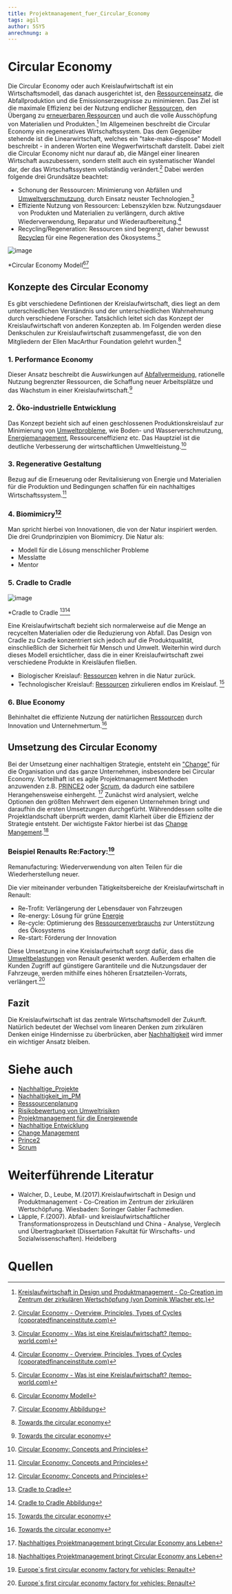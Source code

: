```yaml
---
title: Projektmanagement_fuer_Circular_Economy
tags: agil
author: 5SY5
anrechnung: a
---
```

# Circular Economy

Die Circular Economy oder auch Kreislaufwirtschaft ist ein Wirtschaftsmodell, das danach ausgerichtet ist, den [Ressourceneinsatz](Ressourcenplanung.md), die Abfallproduktion und die 
Emissionserzeugnisse zu minimieren. Das Ziel ist die maximale Effizienz bei der Nutzung endlicher [Ressourcen](Ressourcenplanung.md), den Übergang zu [erneuerbaren Ressourcen](Nachhaltige_Entwicklung.md) und auch die volle Ausschöpfung von Materialien und Produkten.[^3] Im Allgemeinen beschreibt die Circular Economy ein regeneratives 
Wirtschaftssystem. Das dem Gegenüber stehende ist die Linearwirtschaft, welches ein "take-make-dispose" Modell beschreibt - in anderen Worten eine Wegwerfwirtschaft darstellt. 
Dabei zielt die Circular Economy nicht nur darauf ab, die Mängel einer linearen Wirtschaft auszubessern, sondern stellt auch ein systematischer Wandel dar, der das 
Wirtschaftssystem vollständig verändert.[^1] 
Dabei werden folgende drei Grundsätze beachtet:
* Schonung der Ressourcen: Minimierung von Abfällen und [Umweltverschmutzung](Nachhaltige_Entwicklung.md), durch Einsatz neuster Technologien.[^2]
* Effiziente Nutzung von Ressourcen: Lebenszyklen bzw. Nutzungsdauer von Produkten und Materialien zu verlängern, durch aktive Wiederverwendung, Reparatur und Wiederaufbereitung.[^1]
* Recycling/Regeneration: Ressourcen sind begrenzt, daher bewusst [Recyclen](Nachhaltige_Entwicklung.md) für eine Regeneration des Ökosystems.[^2]

![image](Projektmanagement_fuer_Circular_Economy/R.jpg)

*Circular Economy Modell[^4][^10]


## Konzepte des Circular Economy

Es gibt verschiedene Defintionen der Kreislaufwirtschaft, dies liegt an dem unterschiedlichen Verständnis und der unterschiedlichen Wahrnehmung durch 
verschiedene Forscher. Tatsächlich leitet sich das Konzept der Kreislaufwirtschaft von anderen Konzepten ab. Im Folgenden werden diese Denkschulen zur Kreislaufwirtschaft 
zusammengefasst, die von den Mitgliedern der Ellen MacArthur Foundation gelehrt wurden.[^6]

### 1. Performance Economy

Dieser Ansatz beschreibt die Auswirkungen auf [Abfallvermeidung](Risikobewertung_fuer_Umweltrisiken.md), rationelle Nutzung begrenzter Ressourcen, die Schaffung neuer Arbeitsplätze und
das Wachstum in einer Kreislaufwirtschaft.[^6]

### 2. Öko-industrielle Entwicklung

Das Konzept bezieht sich auf einen geschlossenen Produktionskreislauf zur Minimierung von [Umweltprobleme](Risikobewertung_von_Umweltrisiken), wie Boden- und 
Wasserverschmutzung, [Energiemanagement](Projektmanagement_fuer_die_Energiewende.md), Ressourceneffizienz etc.
Das Hauptziel ist die deutliche Verbesserung der wirtschaftlichen Umweltleistung.[^7]

### 3. Regenerative Gestaltung

Bezug auf die Erneuerung oder Revitalisierung von Energie und Materialien für die Produktion und Bedingungen schaffen für ein nachhaltiges
Wirtschaftssystem.[^7]

### 4. Biomimicry[^7]

Man spricht hierbei von Innovationen, die von der Natur inspiriert werden. 
Die drei Grundprinzipien von Biomimicry. Die Natur als:
- Modell für die Lösung menschlicher Probleme
- Messlatte
- Mentor

### 5. Cradle to Cradle

![image](Projektmanagement_fuer_Circular_Economy/Cradle_to_Cradle.jpg)

*Cradle to Cradle [^5][^11]

Eine Kreislaufwirtschaft bezieht sich normalerweise auf die Menge an recycelten Materialien oder die Reduzierung von Abfall. Das Design von Cradle zu Cradle konzentriert sich 
jedoch auf die Produktqualität, einschließlich der Sicherheit für Mensch und Umwelt. Weiterhin wird durch dieses Modell ersichtlicher, dass die in einer Kreislaufwirtschaft zwei 
verschiedene Produkte in Kreisläufen fließen. 
* Biologischer Kreislauf: [Ressourcen](Ressourcenplanung.md) kehren in die Natur zurück. 
* Technologischer Kreislauf: [Ressourcen](Ressourcenplanung.md) zirkulieren endlos im Kreislauf. [^6]

### 6. Blue Economy

Behinhaltet die effiziente Nutzung der natürlichen [Ressourcen](Ressourcenplanung.md) durch Innovation und Unternehmertum.[^6]


## Umsetzung des Circular Economy

Bei der Umsetzung einer nachhaltigen Strategie, entsteht ein ["Change"](Change_Management.md) für die Organisation und das ganze Unternehmen, insbesondere bei Circular Economy. 
Vorteilhaft ist es agile Projektmanagement Methoden anzuwenden z.B. [PRINCE2](PRINCE2.md2) oder [Scrum](SCRUM.md), da dadurch eine satbilere Herangehensweise einhergeht. [^8]
Zunächst wird analysiert, welche Optionen den größten Mehrwert dem eigenen Unternehmen bringt und daraufhin die ersten Umsetzungen durchgefürht. Währenddessen sollte die 
Projektlandschaft überprüft werden, damit Klarheit über die Effizienz der Strategie entsteht. Der wichtigste Faktor hierbei ist das [Change Mangement](Change_Management.md).[^8]

### Beispiel Renaults Re:Factory:[^9]

Remanufacturing: Wiederverwendung von alten Teilen für die Wiederherstellung neuer.

Die vier miteinander verbunden Tätigkeitsbereiche der Kreislaufwirtschaft in Renault:

* Re-Trofit: Verlängerung der Lebensdauer von Fahrzeugen
* Re-energy: Lösung für grüne [Energie](Projektmanagement_fuer_Energiewende.md)
* Re-cycle: Optimierung des [Ressourcenverbrauchs](Ressourcenplanung.md) zur Unterstützung des Ökosystems
* Re-start: Förderung der Innovation

Diese Umsetzung in eine Kreislaufwirtschaft sorgt dafür, dass die [Umweltbelastungen](Risikobewertung_von_Umweltrisiken.md) von Renault gesenkt werden. Außerdem erhalten die Kunden Zugriff auf günstigere Garantiteile und die Nutzungsdauer der Fahrzeuge, werden mithilfe eines höheren Ersatzteilen-Vorrats, verlängert.[^9]

## Fazit

Die Kreislaufwirtschaft ist das zentrale Wirtschaftsmodell der Zukunft. Natürlich bedeutet der Wechsel vom linearen Denken zum zirkulären Denken einige Hindernisse zu überbrücken, aber [Nachhaltigkeit](Nachhaltige_Projekte.md) wird immer ein wichtiger Ansatz bleiben.

# Siehe auch

* [Nachhaltige_Projekte](Nachhaltige_Projekte.md)
* [Nachhaltigkeit_im_PM](Nachhaltigkeit_im_PM.md)
* [Resssourcenplanung](Ressourcenplanung.md)
* [Risikobewertung von Umweltrisiken](Risikobewertung_von_Umweltrisiken.md)
* [Projektmanagement für die Energiewende](Projektmanagement_fuer_die_Energiewende.md)
* [Nachhaltige Entwicklung](Nachhaltige_Entwicklung.md)
* [Change Management](Change_Mangagemetn.md)
* [Prince2](PRINCE2.md)
* [Scrum](SCRUM.md)


# Weiterführende Literatur

* Walcher, D., Leube, M.(2017).Kreislaufwirtschaft in Design und Produktmanagement - Co-Creation im Zentrum der zirkulären Wertschöpfung. Wiesbaden: Soringer Gabler Fachmedien.
* Läpple, F.(2007). Abfall- und kreislaufwirtschaftlicher Transformationsprozess in Deutschland und China - Analyse, Verglecih und Übertragbarkeit (Dissertation Fakultät für Wirschafts- und Sozialwissenschaften). Heidelberg

# Quellen

[^1]: [Circular Economy - Overview, Principles, Types of Cycles (coporatedfinanceinstitute.com)](https://corporatefinanceinstitute.com/resources/knowledge/economics/circular-economy/#:~:text=What%20is%20a%20Circular%20Economy%3F%201%20Principles%20of,and%20an%20indicator%20of%20its%20standard%20of%20living.)
[^2]: [Circular Economy - Was ist eine Kreislaufwirtschaft? (tempo-world.com)](https://www.tempo-world.com/de-de/leben-mehr/wie-eine-circular-economy-der-umwelt-helfen-kann/)
[^3]: [Kreislaufwirtschaft in Design und Produktmanagement - Co-Creation im Zentrum der zirkulären Wertschöpfung (von Dominik Wlacher etc.)](https://link.springer.com/content/pdf/10.1007%2F978-3-658-18512-1.pdf)
[^4]: [Circular Economy Modell](Projektmanagement_fuer_Circular_Economy/R.jpg)
[^5]: [Cradle to Cradle](Projektmanagement_fuer_Circular_Economy/Cradle_to_Cradle.jpg)
[^6]: [Towards the circular economy](https://www.mckinsey.com/~/media/mckinsey/dotcom/client_service/sustainability/pdfs/towards_the_circular_economy.ashx)
[^7]: [Circular Economy: Concepts and Principles](https://jss.utm.md/wp-content/uploads/sites/21/2020/06/JSS-2-2020_5-12.pdf)
[^8]: [Nachhaltiges Projektmanagement bringt Circular Economy ans Leben](https://www.prosense-consulting.com/nachhaltiges-projektmanagement-bringt-circular-economy-ans-leben/)
[^9]: [Europe´s first circular economy factory for vehicles: Renault](https://ellenmacarthurfoundation.org/circular-examples/groupe-renault)
[^10]: [Circular Economy Abbildung](https://nws.eurocities.eu/MediaShell/GetMediaBytes?mediaReference=14393&phf=5)
[^11]: [Cradle to Cradle Abbildung](https://mindfulelly.ch/wp-content/uploads/2020/03/Cradle_to_cradle.jpg)
